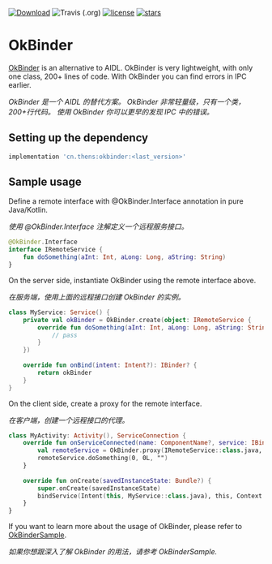 [![Download](https://api.bintray.com/packages/7hens/maven/okbinder/images/download.svg)](https://bintray.com/7hens/maven/okbinder/_latestVersion)
![Travis (.org)](https://img.shields.io/travis/7hens/okbinder)
[![license](https://img.shields.io/github/license/7hens/okbinder.svg)](https://github.com/7hens/okbinder/blob/master/LICENSE)
[![stars](https://img.shields.io/github/stars/7hens/okbinder.svg?style=social)](https://github.com/7hens/okbinder)

# OkBinder

[OkBinder](https://github.com/7hens/okbinder/blob/master/okbinder/src/main/java/cn/thens/okbinder/OkBinder.java) is an alternative to AIDL.
OkBinder is very lightweight, with only one class, 200+ lines of code.
With OkBinder you can find errors in IPC earlier.

*OkBinder 是一个 AIDL 的替代方案。
OkBinder 非常轻量级，只有一个类，200+行代码。
使用 OkBinder 你可以更早的发现 IPC 中的错误。*

## Setting up the dependency

```groovy
implementation 'cn.thens:okbinder:<last_version>'
```

## Sample usage

Define a remote interface with @OkBinder.Interface annotation in pure Java/Kotlin.

*使用 @OkBinder.Interface 注解定义一个远程服务接口。*

```kotlin
@OkBinder.Interface
interface IRemoteService {
    fun doSomething(aInt: Int, aLong: Long, aString: String)
}
```

On the server side, instantiate OkBinder using the remote interface above.

*在服务端，使用上面的远程接口创建 OkBinder 的实例。*

```kotlin
class MyService: Service() {
    private val okBinder = OkBinder.create(object: IRemoteService {
        override fun doSomething(aInt: Int, aLong: Long, aString: String) {
            // pass
        }
    })
    
    override fun onBind(intent: Intent?): IBinder? {
        return okBinder
    }
}
```

On the client side, create a proxy for the remote interface.

*在客户端，创建一个远程接口的代理。*

```kotlin
class MyActivity: Activity(), ServiceConnection {
    override fun onServiceConnected(name: ComponentName?, service: IBinder?) {
        val remoteService = OkBinder.proxy(IRemoteService::class.java, service!!)
        remoteService.doSomething(0, 0L, "")      
    }
    
    override fun onCreate(savedInstanceState: Bundle?) {
        super.onCreate(savedInstanceState)
        bindService(Intent(this, MyService::class.java), this, Context.BIND_AUTO_CREATE)
    }
}
```

If you want to learn more about the usage of OkBinder, please refer to [OkBinderSample](https://github.com/7hens/okbinder/blob/master/sample/src/main/java/cn/thens/okbinder/sample/OkBinderSample.java).

*如果你想跟深入了解 OkBinder 的用法，请参考 OkBinderSample.*
